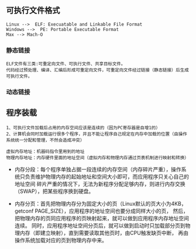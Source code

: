 
## 可执行文件格式
    Linux -->  ELF: Execuatable and Linkable File Format
    Windows -->  PE: Portable Executable Format
    Max --> Mach-O
    
### 静态链接    
    ELF文件有三类:可重定向文件、可执行文件、共享目标文件。
    代码经过预处理、编译、汇编后形成可重定向文件，可重定向文件经过链接（静态链接）后生成可执行文件。
### 动态链接
    
    
## 程序装载
    1、可执行文件加载后占用的内存空间应该是连续的（因为PC寄存器是自增1的）
    2、计算机会同时加载运行很多个程序，并且不能让程序自己规定在内存中加载的位置（由操作系统统一分配和管理，不然会造成冲突）
    
    虚拟内存地址：机器码指令里用到的地址
    物理内存地址：内存硬件里面的地址空间（虚拟内存和物理内存通过页表机制进行映射和转换）
    
   * 内存分段：每个程序单独占据一段连续的内存空间（内存碎片严重），操作系统只负责维护物理内存的起始地址和空间大小即可，而应用程序只关心自己的地址空间
              碎片严重的情况下，无法为新程序分配足够内存，则进行内存交换（SWAP），把某些程序换到硬盘。

   * 内存分页：首先把物理内存分为固定大小的页（Linux默认的页大小为4KB，getconf PAGE_SIZE），应用程序的地址空间也要分成同样大小的页，
              然后，把物理内存的页同应用程序的页映射起来，就可以做到应用程序内存地址空间连续。
              同时，应用程序地址空间分页后，就可以做到启动时只加载部分页到物理内存（即建立映射），直到需要读取其他页时，由CPU触发缺页中断，
              再由操作系统加载对应的页到物理内存中来。
              
   